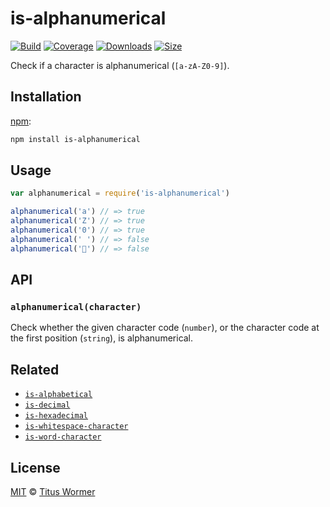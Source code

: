 # is-alphanumerical

[![Build][build-badge]][build]
[![Coverage][coverage-badge]][coverage]
[![Downloads][downloads-badge]][downloads]
[![Size][size-badge]][size]

Check if a character is alphanumerical (`[a-zA-Z0-9]`).

## Installation

[npm][]:

```bash
npm install is-alphanumerical
```

## Usage

```javascript
var alphanumerical = require('is-alphanumerical')

alphanumerical('a') // => true
alphanumerical('Z') // => true
alphanumerical('0') // => true
alphanumerical(' ') // => false
alphanumerical('💩') // => false
```

## API

### `alphanumerical(character)`

Check whether the given character code (`number`), or the character
code at the first position (`string`), is alphanumerical.

## Related

*   [`is-alphabetical`](https://github.com/wooorm/is-alphabetical)
*   [`is-decimal`](https://github.com/wooorm/is-decimal)
*   [`is-hexadecimal`](https://github.com/wooorm/is-hexadecimal)
*   [`is-whitespace-character`](https://github.com/wooorm/is-whitespace-character)
*   [`is-word-character`](https://github.com/wooorm/is-word-character)

## License

[MIT][license] © [Titus Wormer][author]

<!-- Definitions -->

[build-badge]: https://img.shields.io/travis/wooorm/is-alphanumerical.svg

[build]: https://travis-ci.org/wooorm/is-alphanumerical

[coverage-badge]: https://img.shields.io/codecov/c/github/wooorm/is-alphanumerical.svg

[coverage]: https://codecov.io/github/wooorm/is-alphanumerical

[downloads-badge]: https://img.shields.io/npm/dm/is-alphanumerical.svg

[downloads]: https://www.npmjs.com/package/is-alphanumerical

[size-badge]: https://img.shields.io/bundlephobia/minzip/is-alphanumerical.svg

[size]: https://bundlephobia.com/result?p=is-alphanumerical

[npm]: https://docs.npmjs.com/cli/install

[license]: license

[author]: https://wooorm.com
